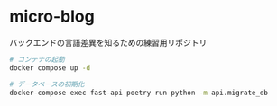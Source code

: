 # micro-blog

バックエンドの言語差異を知るための練習用リポジトリ

``` bash
# コンテナの起動
docker compose up -d

# データベースの初期化
docker-compose exec fast-api poetry run python -m api.migrate_db
```